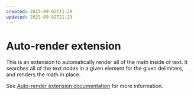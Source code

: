 ```yaml
---
created: 2025-09-02T21:20
updated: 2025-09-02T21:23
---
```

# Auto-render extension

This is an extension to automatically render all of the math inside of text. It
searches all of the text nodes in a given element for the given delimiters, and
renders the math in place.

See [Auto-render extension documentation](https://katex.org/docs/autorender.html)
for more information.
